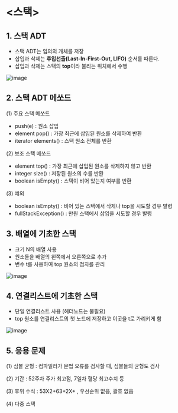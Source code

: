 # <스택>

## 1. 스택 ADT
- 스택 ADT는 임의의 개체를 저장
- 삽입과 삭제는 **후입선출(Last-In-First-Out, LIFO)** 순서를 따른다.
- 삽입과 삭제는 스택의 **top**이라 불리는 위치에서 수행

![image](https://user-images.githubusercontent.com/70889699/121972112-44ae9980-cdb5-11eb-89ab-3d7b25ef0363.png)

## 2. 스택 ADT 메쏘드
(1) 주요 스택 메쏘드
- push(e) : 원소 삽입
- element pop() : 가장 최근에 삽입된 원소를 삭제하여 반환
- iterator elements() : 스택 원소 전체를 반환

(2) 보조 스택 메쏘드
- element top() : 가장 최근에 삽입된 원소를 삭제하지 않고 반환
- integer size() : 저장된 원소의 수를 반환
- boolean isEmpty() : 스택이 비어 있는지 여부를 반환

(3) 예외
- boolean isEmpty() : 비어 있는 스택에서 삭제나 top을 시도할 경우 발령
- fullStackException() : 만원 스택에서 삽입을 시도할 경우 발령

## 3. 배열에 기초한 스택
- 크기 N의 배열 사용
- 원소들을 배열의 왼쪽에서 오른쪽으로 추가
- 변수 t를 사용하여 top 원소의 첨자를 관리

![image](https://user-images.githubusercontent.com/70889699/121972524-4593fb00-cdb6-11eb-8ec2-7cd53aa125de.png)

## 4. 연결리스트에 기초한 스택
- 단일 연결리스트 사용 (헤더노드는 불필요)
- top 원소를 연결리스트의 첫 노드에 저장하고 이곳을 t로 가리키게 함

![image](https://user-images.githubusercontent.com/70889699/121972625-7ffd9800-cdb6-11eb-998f-e35488375f80.png)

## 5. 응용 문제
(1) 심볼 균형
: 컴파일러가 문법 오류를 검사할 때, 심볼들의 균형도 검사

(2) 기간
: 52주차 주가 최고점, 7일차 혈당 최고수치 등

(3) 후위 수식
: 53X2+63+2X+ , 우선순위 없음, 괄호 없음

(4) 다중 스택
